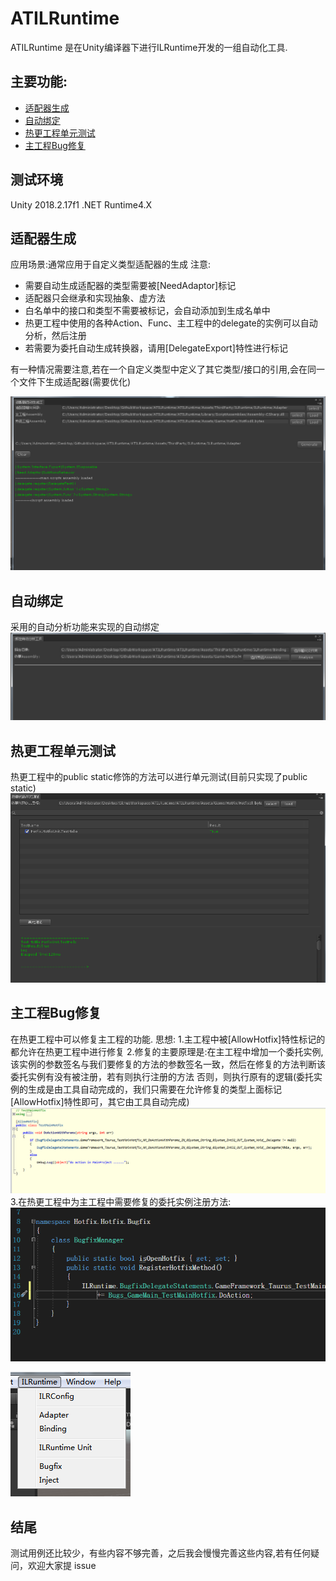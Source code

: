 # ATILRuntime

ATILRuntime 是在Unity编译器下进行ILRuntime开发的一组自动化工具.

## 主要功能:
- [适配器生成](#适配器生成)
- [自动绑定](#自动绑定)
- [热更工程单元测试](#热更工程单元测试)
- [主工程Bug修复](#主工程Bug修复)

## 测试环境
Unity 2018.2.17f1 .NET Runtime4.X

## 适配器生成
应用场景:通常应用于自定义类型适配器的生成
注意:
- 需要自动生成适配器的类型需要被[NeedAdaptor]标记
- 适配器只会继承和实现抽象、虚方法
- 白名单中的接口和类型不需要被标记，会自动添加到生成名单中
- 热更工程中使用的各种Action、Func、主工程中的delegate的实例可以自动分析，然后注册
- 若需要为委托自动生成转换器，请用[DelegateExport]特性进行标记

有一种情况需要注意,若在一个自定义类型中定义了其它类型/接口的引用,会在同一个文件下生成适配器(需要优化)

![委托生成器](https://github.com/SixGodZhang/ATILRuntime/blob/master/Images/delegate.png)

## 自动绑定
采用的自动分析功能来实现的自动绑定
![绑定生成器](https://github.com/SixGodZhang/ATILRuntime/blob/master/Images/binding.png)

## 热更工程单元测试
热更工程中的public static修饰的方法可以进行单元测试(目前只实现了public static)
![单元测试](https://github.com/SixGodZhang/ATILRuntime/blob/master/Images/unitTest.png)

## 主工程Bug修复
在热更工程中可以修复主工程的功能.
思想:
1.主工程中被[AllowHotfix]特性标记的都允许在热更工程中进行修复
2.修复的主要原理是:在主工程中增加一个委托实例,该实例的参数签名与我们要修复的方法的参数签名一致，然后在修复的方法判断该委托实例有没有被注册，若有则执行注册的方法
否则，则执行原有的逻辑(委托实例的生成是由工具自动完成的，我们只需要在允许修复的类型上面标记[AllowHotfix]特性即可，其它由工具自动完成)
![inject](https://github.com/SixGodZhang/ATILRuntime/blob/master/Images/inject.png)
3.在热更工程中为主工程中需要修复的委托实例注册方法:
![注册修复的方法](https://github.com/SixGodZhang/ATILRuntime/blob/master/Images/register.png)

![功能](https://github.com/SixGodZhang/ATILRuntime/blob/master/Images/function.png)

## 结尾
测试用例还比较少，有些内容不够完善，之后我会慢慢完善这些内容,若有任何疑问，欢迎大家提 issue